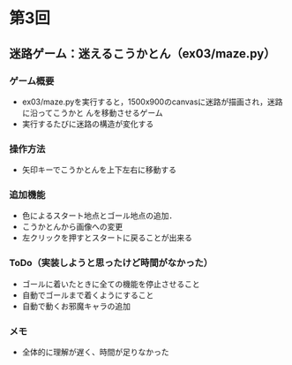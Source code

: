 # 第3回
## 迷路ゲーム：迷えるこうかとん（ex03/maze.py）
### ゲーム概要
- ex03/maze.pyを実行すると，1500x900のcanvasに迷路が描画され，迷路に沿ってこうかと
んを移動させるゲーム
- 実行するたびに迷路の構造が変化する
### 操作方法
- 矢印キーでこうかとんを上下左右に移動する
### 追加機能
- 色によるスタート地点とゴール地点の追加．
- こうかとんから画像への変更
- 左クリックを押すとスタートに戻ることが出来る
### ToDo（実装しようと思ったけど時間がなかった）
- ゴールに着いたときに全ての機能を停止させること
- 自動でゴールまで着くようにすること
- 自動で動くお邪魔キャラの追加
### メモ
- 全体的に理解が遅く、時間が足りなかった